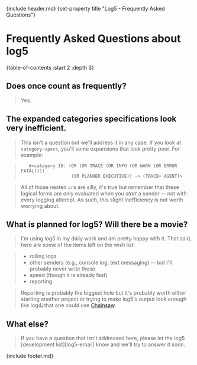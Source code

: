{include header.md}
{set-property title "Log5 - Frequently Asked Questions"}

# Frequently Asked Questions about log5

{table-of-contents :start 2 :depth 3}

## Does once count as frequently?

> Yes.

## The expanded categories specifications look very inefficient.

> This isn't a question but we'll address it in any case. If you look at `category-specs`, you'll some expansions that look pretty poor. For example:

>        #<category 18: (OR (OR TRACE (OR INFO (OR WARN (OR ERROR FATAL))))
>                        (OR PLANNER EXECUTIVE)) -> (TRACE+ AGENT)>

> All of those nested `or`s are silly, it's true but remember that these logical forms are only evaluated when you *start* a sender -- not with every logging attempt. As such, this slight inefficiency is not worth worrying about.

## What is planned for log5? Will there be a movie?

> I'm using log5 in my daily work and am pretty happy with it. That said, here are some of the items left on the wish list:

>    * rolling logs
>    * other senders (e.g., console log, text messaging) -- but I'll probably never write these
>    * speed (though it is already fast)
>    * reporting

> Reporting is probably the biggest hole but it's probably worth either starting another project or trying to make log5's output look enough like log4j that one could use [Chainsaw][].

 [chainsaw]: http://logging.apache.org/log4j/docs/chainsaw.html
 
## What else?

> If you have a question that isn't addressed here, please let the log5 [development list][log5-email] know and we'll try to answer it soon.

{include footer.md}

